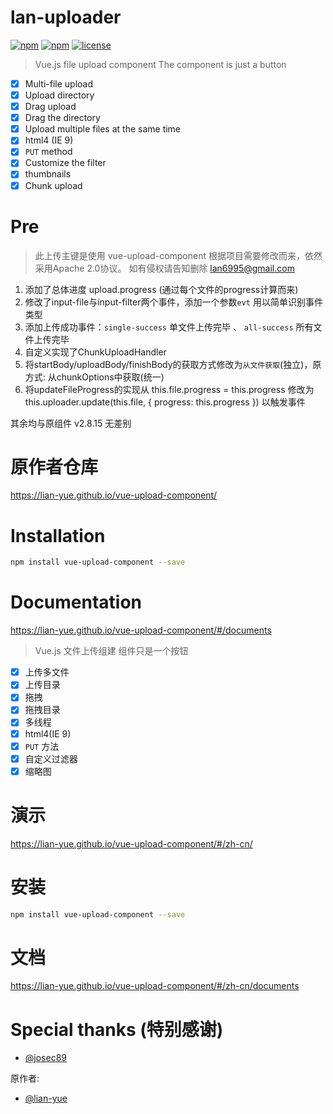 # lan-uploader
[![npm](https://img.shields.io/npm/dm/lan-uploader.svg?style=flat-square)](https://www.npmjs.com/package/lan-uploader)  [![npm](https://img.shields.io/npm/v/lan-uploader.svg?style=flat-square)](https://www.npmjs.com/package/lan-uploader)  [![license](https://img.shields.io/github/license/lian-yue/vue-upload-component.svg?style=flat-square)](https://www.npmjs.com/package/vue-upload-component)


> Vue.js file upload component
> The component is just a button


  - [x] Multi-file upload
  - [x] Upload directory
  - [x] Drag upload
  - [x] Drag the directory
  - [x] Upload multiple files at the same time
  - [x] html4 (IE 9)
  - [x] `PUT` method
  - [x] Customize the filter
  - [x] thumbnails
  - [x] Chunk upload

# Pre
> 此上传主键是使用 vue-upload-component 根据项目需要修改而来，依然采用Apache 2.0协议。 如有侵权请告知删除 lan6995@gmail.com

1. 添加了总体进度 upload.progress (通过每个文件的progress计算而来)
2. 修改了input-file与input-filter两个事件，添加一个参数`evt` 用以简单识别事件类型
3. 添加上传成功事件：`single-success` 单文件上传完毕 、 `all-success` 所有文件上传完毕
4. 自定义实现了ChunkUploadHandler
  1. 将startBody/uploadBody/finishBody的获取方式修改为`从文件获取`(独立)，原方式: 从chunkOptions中获取(统一)
  2. 将updateFileProgress的实现从 this.file.progress = this.progress 修改为 this.uploader.update(this.file, { progress: this.progress }) 以触发事件

其余均与原组件 v2.8.15 无差别

# 原作者仓库

https://lian-yue.github.io/vue-upload-component/

# Installation

``` bash
npm install vue-upload-component --save
```

# Documentation

https://lian-yue.github.io/vue-upload-component/#/documents







> Vue.js 文件上传组建
> 组件只是一个按钮

  - [x] 上传多文件
  - [x] 上传目录
  - [x] 拖拽
  - [x] 拖拽目录
  - [x] 多线程
  - [x] html4(IE 9)
  - [x] `PUT` 方法
  - [x] 自定义过滤器
  - [x] 缩略图

# 演示

https://lian-yue.github.io/vue-upload-component/#/zh-cn/



# 安装

``` bash
npm install vue-upload-component --save
```

# 文档

https://lian-yue.github.io/vue-upload-component/#/zh-cn/documents



# Special thanks (特别感谢)

- [@josec89](https://github.com/josec89)

原作者: 
- [@lian-yue](https://github.com/lian-yue)